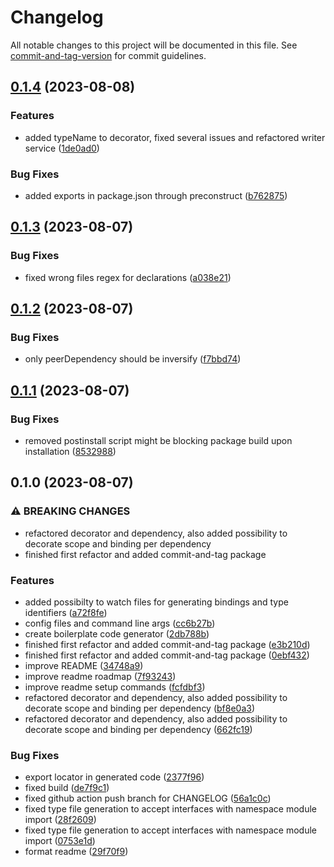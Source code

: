 # Changelog

All notable changes to this project will be documented in this file. See [commit-and-tag-version](https://github.com/absolute-version/commit-and-tag-version) for commit guidelines.

## [0.1.4](https://github.com/mrmilu/inversify-generator/compare/v0.1.3...v0.1.4) (2023-08-08)

### Features

- added typeName to decorator, fixed several issues and refactored writer service ([1de0ad0](https://github.com/mrmilu/inversify-generator/commit/1de0ad01306b815322c8bf63dd540d9ba70269d1))

### Bug Fixes

- added exports in package.json through preconstruct ([b762875](https://github.com/mrmilu/inversify-generator/commit/b762875ec5c262bf6c3934973267f8bf994cea12))

## [0.1.3](https://github.com/mrmilu/inversify-generator/compare/v0.1.2...v0.1.3) (2023-08-07)

### Bug Fixes

- fixed wrong files regex for declarations ([a038e21](https://github.com/mrmilu/inversify-generator/commit/a038e21a07e284aa2d1d81e40eaeff0a806de2cb))

## [0.1.2](https://github.com/mrmilu/inversify-generator/compare/v0.1.1...v0.1.2) (2023-08-07)

### Bug Fixes

- only peerDependency should be inversify ([f7bbd74](https://github.com/mrmilu/inversify-generator/commit/f7bbd747359febf25dddeb0596e4612a1e940082))

## [0.1.1](https://github.com/mrmilu/inversify-generator/compare/v0.1.0...v0.1.1) (2023-08-07)

### Bug Fixes

- removed postinstall script might be blocking package build upon installation ([8532988](https://github.com/mrmilu/inversify-generator/commit/8532988c7d93f4a83890d49813bfb5f9b04f77fa))

## 0.1.0 (2023-08-07)

### ⚠ BREAKING CHANGES

- refactored decorator and dependency, also added possibility to decorate scope and binding per dependency
- finished first refactor and added commit-and-tag package

### Features

- added possibilty to watch files for generating bindings and type identifiers ([a72f8fe](https://github.com/mrmilu/inversify-generator/commit/a72f8febd445fa1cdd94055269f49fb9d62d6967))
- config files and command line args ([cc6b27b](https://github.com/mrmilu/inversify-generator/commit/cc6b27b888f9841d7bea90b076edf3ae95d5caf6))
- create boilerplate code generator ([2db788b](https://github.com/mrmilu/inversify-generator/commit/2db788b8f95aa96f5bfe94d6528ddf88b413f73c))
- finished first refactor and added commit-and-tag package ([e3b210d](https://github.com/mrmilu/inversify-generator/commit/e3b210d9d2c4d7cadef805d6d30aafb85f7acd75))
- finished first refactor and added commit-and-tag package ([0ebf432](https://github.com/mrmilu/inversify-generator/commit/0ebf4322388df5f413433978c0017920530fef8d))
- improve README ([34748a9](https://github.com/mrmilu/inversify-generator/commit/34748a99236d922e8364d464c5cb00e4e4b68271))
- improve readme roadmap ([7f93243](https://github.com/mrmilu/inversify-generator/commit/7f9324394b30f68372cfa808b9e7c72d163eb8c5))
- improve readme setup commands ([fcfdbf3](https://github.com/mrmilu/inversify-generator/commit/fcfdbf314ed21e6c46bb670e756fa7e66dafc443))
- refactored decorator and dependency, also added possibility to decorate scope and binding per dependency ([bf8e0a3](https://github.com/mrmilu/inversify-generator/commit/bf8e0a3246b95fac72241f3045820f2920448ee8))
- refactored decorator and dependency, also added possibility to decorate scope and binding per dependency ([662fc19](https://github.com/mrmilu/inversify-generator/commit/662fc198986cffa26399cb1c4edbd4cbe0211b28))

### Bug Fixes

- export locator in generated code ([2377f96](https://github.com/mrmilu/inversify-generator/commit/2377f9646580c7057a5220095222a9aebab9818e))
- fixed build ([de7f9c1](https://github.com/mrmilu/inversify-generator/commit/de7f9c143567c5f567c5e90562cf8fecbef40169))
- fixed github action push branch for CHANGELOG ([56a1c0c](https://github.com/mrmilu/inversify-generator/commit/56a1c0c767f45648d3517fc7196ba649ec1dd3b8))
- fixed type file generation to accept interfaces with namespace module import ([28f2609](https://github.com/mrmilu/inversify-generator/commit/28f2609a71dff4b3fabd888e321740001f3c938c))
- fixed type file generation to accept interfaces with namespace module import ([0753e1d](https://github.com/mrmilu/inversify-generator/commit/0753e1dafc22bc0b68dd684654800766019ab8aa))
- format readme ([29f70f9](https://github.com/mrmilu/inversify-generator/commit/29f70f9034d0a762f6aadca77b09fabdbafc3661))
